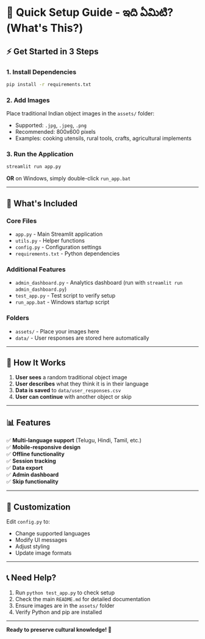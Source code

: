 # 🚀 Quick Setup Guide - ఇది ఏమిటి? (What's This?)

## ⚡ Get Started in 3 Steps

### 1. Install Dependencies
```bash
pip install -r requirements.txt
```

### 2. Add Images
Place traditional Indian object images in the `assets/` folder:
- Supported: `.jpg`, `.jpeg`, `.png`
- Recommended: 800x600 pixels
- Examples: cooking utensils, rural tools, crafts, agricultural implements

### 3. Run the Application
```bash
streamlit run app.py
```

**OR** on Windows, simply double-click `run_app.bat`

---

## 📁 What's Included

### Core Files
- `app.py` - Main Streamlit application
- `utils.py` - Helper functions
- `config.py` - Configuration settings
- `requirements.txt` - Python dependencies

### Additional Features
- `admin_dashboard.py` - Analytics dashboard (run with `streamlit run admin_dashboard.py`)
- `test_app.py` - Test script to verify setup
- `run_app.bat` - Windows startup script

### Folders
- `assets/` - Place your images here
- `data/` - User responses are stored here automatically

---

## 🎯 How It Works

1. **User sees** a random traditional object image
2. **User describes** what they think it is in their language
3. **Data is saved** to `data/user_responses.csv`
4. **User can continue** with another object or skip

---

## 📊 Features

✅ **Multi-language support** (Telugu, Hindi, Tamil, etc.)  
✅ **Mobile-responsive design**  
✅ **Offline functionality**  
✅ **Session tracking**  
✅ **Data export**  
✅ **Admin dashboard**  
✅ **Skip functionality**  

---

## 🔧 Customization

Edit `config.py` to:
- Change supported languages
- Modify UI messages
- Adjust styling
- Update image formats

---

## 📞 Need Help?

1. Run `python test_app.py` to check setup
2. Check the main `README.md` for detailed documentation
3. Ensure images are in the `assets/` folder
4. Verify Python and pip are installed

---

**Ready to preserve cultural knowledge! 🎉** 